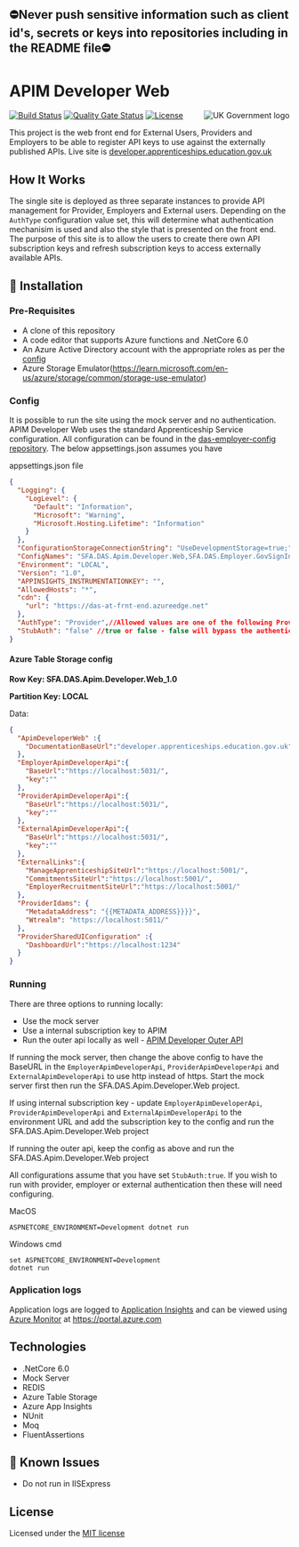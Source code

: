 ## ⛔Never push sensitive information such as client id's, secrets or keys into repositories including in the README file⛔

# APIM Developer Web

<img src="https://avatars.githubusercontent.com/u/9841374?s=200&v=4" align="right" alt="UK Government logo">

[![Build Status](https://sfa-gov-uk.visualstudio.com/Digital%20Apprenticeship%20Service/_apis/build/status/APIM%20Developer/das-apim-developer-web?repoName=SkillsFundingAgency%2Fdas-apim-developer-web&branchName=refs%2Fpull%2F58%2Fmerge)](https://sfa-gov-uk.visualstudio.com/Digital%20Apprenticeship%20Service/_build/latest?definitionId=2658&repoName=SkillsFundingAgency%2Fdas-apim-developer-web&branchName=master)
[![Quality Gate Status](https://sonarcloud.io/api/project_badges/measure?project=SkillsFundingAgency_das-apim-developer-web&metric=alert_status)](https://sonarcloud.io/summary/new_code?id=SkillsFundingAgency_das-apim-developer-web)
[![License](https://img.shields.io/badge/license-MIT-lightgrey.svg?longCache=true&style=flat-square)](https://en.wikipedia.org/wiki/MIT_License)

This project is the web front end for External Users, Providers and Employers to be able to register API keys to use against the externally published APIs. Live site is [developer.apprenticeships.education.gov.uk](https://developer.apprenticeships.education.gov.uk/)

## How It Works

The single site is deployed as three separate instances to provide API management for Provider, Employers 
and External users. Depending on the `AuthType` configuration value set, this will determine what 
authentication mechanisim is used and also the style that is presented on the front end. 
The purpose of this site is to allow the users to create there own API subscription keys and 
refresh subscription keys to access externally available APIs.

## 🚀 Installation

### Pre-Requisites

* A clone of this repository
* A code editor that supports Azure functions and .NetCore 6.0
* An Azure Active Directory account with the appropriate roles as per the [config](https://github.com/SkillsFundingAgency/das-employer-config/blob/master/das-apim-developer-web/SFA.DAS.Apim.Developer.Web.json)
* Azure Storage Emulator(https://learn.microsoft.com/en-us/azure/storage/common/storage-use-emulator)


### Config

It is possible to run the site using the mock server and no authentication. APIM Developer Web uses the standard Apprenticeship Service configuration. All configuration can be found in the [das-employer-config repository](https://github.com/SkillsFundingAgency/das-employer-config/blob/master/das-apim-developer-web/SFA.DAS.Apim.Developer.Web.json). The below appsettings.json assumes you have  

appsettings.json file
```json
{
  "Logging": {
    "LogLevel": {
      "Default": "Information",
      "Microsoft": "Warning",
      "Microsoft.Hosting.Lifetime": "Information"
    }
  },
  "ConfigurationStorageConnectionString": "UseDevelopmentStorage=true;",
  "ConfigNames": "SFA.DAS.Apim.Developer.Web,SFA.DAS.Employer.GovSignIn,SFA.DAS.Provider.DfeSignIn",
  "Environment": "LOCAL",
  "Version": "1.0",
  "APPINSIGHTS_INSTRUMENTATIONKEY": "",
  "AllowedHosts": "*",
  "cdn": {
    "url": "https://das-at-frnt-end.azureedge.net"
  },
  "AuthType": "Provider",//Allowed values are one of the following Provider Employer External
  "StubAuth": "false" //true or false - false will bypass the authentication process
}
```

#### Azure Table Storage config

**Row Key: SFA.DAS.Apim.Developer.Web_1.0**

**Partition Key: LOCAL**

Data:

```json
{
  "ApimDeveloperWeb" :{
    "DocumentationBaseUrl":"developer.apprenticeships.education.gov.uk"
  },
  "EmployerApimDeveloperApi":{
    "BaseUrl":"https://localhost:5031/",
    "key":""
  },
  "ProviderApimDeveloperApi":{
    "BaseUrl":"https://localhost:5031/",
    "key":""
  },
  "ExternalApimDeveloperApi":{
    "BaseUrl":"https://localhost:5031/",
    "key":""
  },  
  "ExternalLinks":{
    "ManageApprenticeshipSiteUrl":"https://localhost:5001/",
    "CommitmentsSiteUrl":"https://localhost:5001/",
    "EmployerRecruitmentSiteUrl":"https://localhost:5001/"
  },
  "ProviderIdams": {
    "MetadataAddress": "{{METADATA_ADDRESS}}}}",
    "Wtrealm": "https://localhost:5011/"
  },
  "ProviderSharedUIConfiguration" :{
    "DashboardUrl":"https://localhost:1234"
  }
}
```

### Running

There are three options to running locally:

* Use the mock server
* Use a internal subscription key to APIM
* Run the outer api locally as well - [APIM Developer Outer API](https://github.com/SkillsFundingAgency/das-apim-endpoints/tree/master/src/ApimDeveloper)

If running the mock server, then change the above config to have the BaseURL in the
`EmployerApimDeveloperApi`, `ProviderApimDeveloperApi` and `ExternalApimDeveloperApi` to use http instead of https. Start the mock server first then run the SFA.DAS.Apim.Developer.Web project.

If using internal subscription key - update `EmployerApimDeveloperApi`, `ProviderApimDeveloperApi` 
and `ExternalApimDeveloperApi` to the environment URL and add the subscription key to the config and run the SFA.DAS.Apim.Developer.Web project 

If running the outer api, keep the config as above and run the SFA.DAS.Apim.Developer.Web project

All configurations assume that you have set `StubAuth:true`. If you wish to run with provider, employer or external authentication then these will need configuring.

MacOS
```
ASPNETCORE_ENVIRONMENT=Development dotnet run
```
Windows cmd
```
set ASPNETCORE_ENVIRONMENT=Development
dotnet run
```

### Application logs
Application logs are logged to [Application Insights](https://learn.microsoft.com/en-us/azure/azure-monitor/app/app-insights-overview) and can be viewed using [Azure Monitor](https://learn.microsoft.com/en-us/azure/azure-monitor/overview) at https://portal.azure.com


## Technologies

* .NetCore 6.0
* Mock Server
* REDIS
* Azure Table Storage
* Azure App Insights
* NUnit
* Moq
* FluentAssertions

## 🐛 Known Issues

* Do not run in IISExpress

## License

Licensed under the [MIT license](LICENSE)
